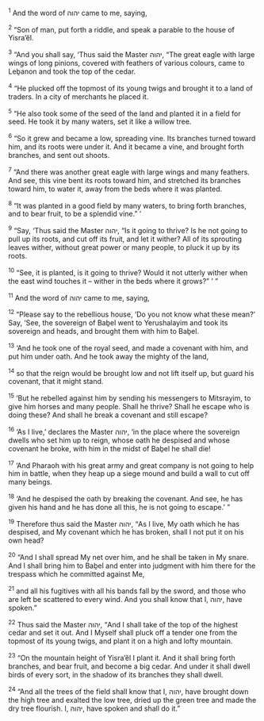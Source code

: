 <sup>1</sup> And the word of יהוה came to me, saying,

<sup>2</sup> “Son of man, put forth a riddle, and speak a parable to the house of Yisra’ĕl.

<sup>3</sup> “And you shall say, ‘Thus said the Master יהוה, “The great eagle with large wings of long pinions, covered with feathers of various colours, came to Leḇanon and took the top of the cedar.

<sup>4</sup> “He plucked off the topmost of its young twigs and brought it to a land of traders. In a city of merchants he placed it.

<sup>5</sup> “He also took some of the seed of the land and planted it in a field for seed. He took it by many waters, set it like a willow tree.

<sup>6</sup> “So it grew and became a low, spreading vine. Its branches turned toward him, and its roots were under it. And it became a vine, and brought forth branches, and sent out shoots.

<sup>7</sup> “And there was another great eagle with large wings and many feathers. And see, this vine bent its roots toward him, and stretched its branches toward him, to water it, away from the beds where it was planted.

<sup>8</sup> “It was planted in a good field by many waters, to bring forth branches, and to bear fruit, to be a splendid vine.” ’

<sup>9</sup> “Say, ‘Thus said the Master יהוה, “Is it going to thrive? Is he not going to pull up its roots, and cut off its fruit, and let it wither? All of its sprouting leaves wither, without great power or many people, to pluck it up by its roots.

<sup>10</sup> “See, it is planted, is it going to thrive? Would it not utterly wither when the east wind touches it – wither in the beds where it grows?” ’ ”

<sup>11</sup> And the word of יהוה came to me, saying,

<sup>12</sup> “Please say to the rebellious house, ‘Do you not know what these mean?’ Say, ‘See, the sovereign of Baḇel went to Yerushalayim and took its sovereign and heads, and brought them with him to Baḇel.

<sup>13</sup> ‘And he took one of the royal seed, and made a covenant with him, and put him under oath. And he took away the mighty of the land,

<sup>14</sup> so that the reign would be brought low and not lift itself up, but guard his covenant, that it might stand.

<sup>15</sup> ‘But he rebelled against him by sending his messengers to Mitsrayim, to give him horses and many people. Shall he thrive? Shall he escape who is doing these? And shall he break a covenant and still escape?

<sup>16</sup> ‘As I live,’ declares the Master יהוה, ‘in the place where the sovereign dwells who set him up to reign, whose oath he despised and whose covenant he broke, with him in the midst of Baḇel he shall die!

<sup>17</sup> ‘And Pharaoh with his great army and great company is not going to help him in battle, when they heap up a siege mound and build a wall to cut off many beings.

<sup>18</sup> ‘And he despised the oath by breaking the covenant. And see, he has given his hand and he has done all this, he is not going to escape.’ ”

<sup>19</sup> Therefore thus said the Master יהוה, “As I live, My oath which he has despised, and My covenant which he has broken, shall I not put it on his own head?

<sup>20</sup> “And I shall spread My net over him, and he shall be taken in My snare. And I shall bring him to Baḇel and enter into judgment with him there for the trespass which he committed against Me,

<sup>21</sup> and all his fugitives with all his bands fall by the sword, and those who are left be scattered to every wind. And you shall know that I, יהוה, have spoken.”

<sup>22</sup> Thus said the Master יהוה, “And I shall take of the top of the highest cedar and set it out. And I Myself shall pluck off a tender one from the topmost of its young twigs, and plant it on a high and lofty mountain.

<sup>23</sup> “On the mountain height of Yisra’ĕl I plant it. And it shall bring forth branches, and bear fruit, and become a big cedar. And under it shall dwell birds of every sort, in the shadow of its branches they shall dwell.

<sup>24</sup> “And all the trees of the field shall know that I, יהוה, have brought down the high tree and exalted the low tree, dried up the green tree and made the dry tree flourish. I, יהוה, have spoken and shall do it.”

